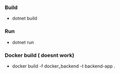 ### Build
- dotnet build

### Run
- dotnet run

### Docker build ( doesnt work)
- docker build -f docker_backend -t backend-app .